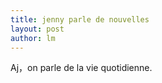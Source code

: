 ```yaml
---
title: jenny parle de nouvelles 
layout: post
author: lm
---
```

<p>Aj，on parle de la vie quotidienne.</p>
